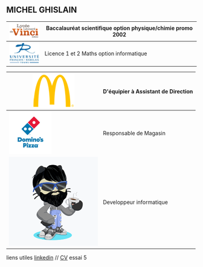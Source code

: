 ## MICHEL GHISLAIN 


| ![Image](lycée.png) | Baccalauréat scientifique option physique/chimie promo 2002  |
| ------------------  | ------------------------------------------------------------ |
| ![Image](univ.png)| Licence 1 et 2 Maths option informatique |


|![Image](mc.png)|D'équipier à Assistant de Direction|
|-------------|----------------------------------- |
|    ![Image](dom.png)|Responsable de Magasin|
|![Image](cat.png)|Developpeur informatique|


 




liens utiles [linkedin](https://www.linkedin.com/in/ghislain-michel-31b024153/) // [CV](CV_Ghislain_Michel_M2i.docx) essai 5



 
 
